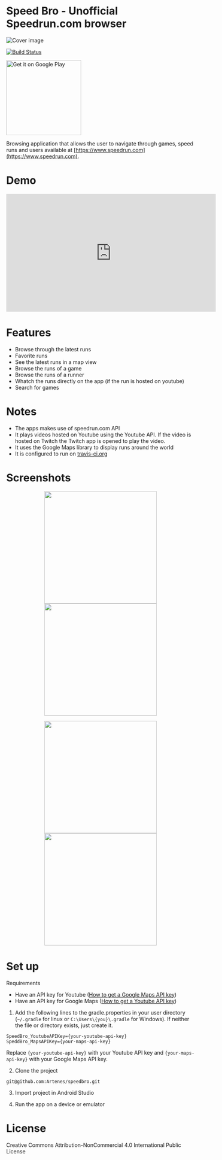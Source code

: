# Speed Bro - Unofficial Speedrun.com browser

![Cover image](images/banner.png)

[![Build Status](https://www.travis-ci.org/Artenes/speedbro.svg?branch=master)](https://www.travis-ci.org/Artenes/speedbro)

<a href='https://play.google.com/store/apps/details?id=io.github.artenes.speedbro&pcampaignid=MKT-Other-global-all-co-prtnr-py-PartBadge-Mar2515-1'><img alt='Get it on Google Play' src='https://play.google.com/intl/en_us/badges/images/generic/en_badge_web_generic.png' width="200px" /></a>

Browsing application that allows the user to navigate through games, speed runs and users available at [https://www.speedrun.com](https://www.speedrun.com).

# Demo

<iframe width="560" height="315" src="https://www.youtube.com/embed/lhVu-wm54So" title="YouTube video player" frameborder="0" allow="accelerometer; autoplay; clipboard-write; encrypted-media; gyroscope; picture-in-picture" allowfullscreen></iframe>

# Features

- Browse through the latest runs
- Favorite runs
- See the latest runs in a map view
- Browse the runs of a game
- Browse the runs of a runner
- Whatch the runs directly on the app (if the run is hosted on youtube)
- Search for games

# Notes

- The apps makes use of speedrun.com API
- It plays videos hosted on Youtube using the Youtube API. If the video is hosted on Twitch the Twitch app is opened to play the video.
- It uses the Google Maps library to display runs around the world
- It is configured to run on [travis-ci.org](https://travis-ci.org/) 

# Screenshots

<p float="left" align="center">
  <img src="images/speed01.png" width="300px" />
  <img src="images/speed03.png" width="300px" /> 
</p>

<p float="left" align="center">
  <img src="images/speed04.png" width="300px" />
  <img src="images/speed05.png" width="300px" /> 
</p>

# Set up

Requirements

- Have an API key for Youtube ([How to get a Google Maps API key](https://developers.google.com/maps/documentation/android-sdk/signup))
- Have an API key for Google Maps ([How to get a Youtube API key](https://developers.google.com/youtube/android/player/register))

1. Add the following lines to the gradle.properties in your user directory (``~/.gradle`` for linux or ``C:\Users\{you}\.gradle`` for Windows). If neither the file or directory exists, just create it.

````
SpeedBro_YoutubeAPIKey={your-youtube-api-key}
SpeddBro_MapsAPIKey={your-maps-api-key}
````

Replace ``{your-youtube-api-key}`` with your Youtube API key and ``{your-maps-api-key}`` with your Google Maps API key.

2. Clone the project
```
git@github.com:Artenes/speedbro.git
```

3. Import project in Android Studio

4. Run the app on a device or emulator

# License

Creative Commons Attribution-NonCommercial 4.0 International Public License